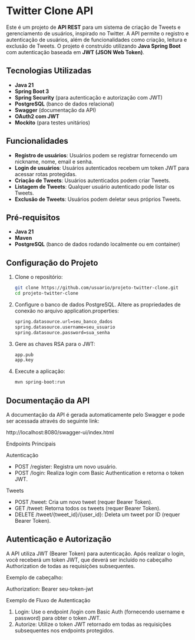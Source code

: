# Twitter Clone API

Este é um projeto de **API REST** para um sistema de criação de Tweets e gerenciamento de usuários, inspirado no Twitter. A API permite o registro e autenticação de usuários, além de funcionalidades como criação, leitura e exclusão de Tweets. O projeto é construído utilizando **Java Spring Boot** com autenticação baseada em **JWT (JSON Web Token)**.

## Tecnologias Utilizadas

- **Java 21**
- **Spring Boot 3**
- **Spring Security** (para autenticação e autorização com JWT)
- **PostgreSQL** (banco de dados relacional)
- **Swagger** (documentação da API)
- **OAuth2 com JWT**
- **Mockito** (para testes unitários)

## Funcionalidades

- **Registro de usuários**: Usuários podem se registrar fornecendo um nickname, nome, email e senha.
- **Login de usuários**: Usuários autenticados recebem um token JWT para acessar rotas protegidas.
- **Criação de Tweets**: Usuários autenticados podem criar Tweets.
- **Listagem de Tweets**: Qualquer usuário autenticado pode listar os Tweets.
- **Exclusão de Tweets**: Usuários podem deletar seus próprios Tweets.

## Pré-requisitos

- **Java 21**
- **Maven**
- **PostgreSQL** (banco de dados rodando localmente ou em container)

## Configuração do Projeto

1. Clone o repositório:

   ```bash
   git clone https://github.com/usuario/projeto-twitter-clone.git
   cd projeto-twitter-clone

2. Configure o banco de dados PostgreSQL. Altere as propriedades de conexão no arquivo application.properties:

      ```bash
   spring.datasource.url=seu_banco_dados
   spring.datasource.username=seu_usuario
   spring.datasource.password=sua_senha

3. Gere as chaves RSA para o JWT:

      ```bash
   app.pub
   app.key

5. Execute a aplicação:

      ```bash
   mvn spring-boot:run

## Documentação da API

A documentação da API é gerada automaticamente pelo Swagger e pode ser acessada através do seguinte link:

   http://localhost:8080/swagger-ui/index.html

Endpoints Principais

Autenticação
- POST /register: Registra um novo usuário.
- POST /login: Realiza login com Basic Authentication e retorna o token JWT.

Tweets
- POST /tweet: Cria um novo tweet (requer Bearer Token).
- GET /tweet: Retorna todos os tweets (requer Bearer Token).
- DELETE /tweet/{tweet_id}/{user_id}: Deleta um tweet por ID (requer Bearer Token).

## Autenticação e Autorização

A API utiliza JWT (Bearer Token) para autenticação. Após realizar o login, você receberá um token JWT, que deverá ser incluído no cabeçalho Authorization de todas as requisições subsequentes.

Exemplo de cabeçalho:

Authorization: Bearer seu-token-jwt

Exemplo de Fluxo de Autenticação
1. Login: Use o endpoint /login com Basic Auth (fornecendo username e password) para obter o token JWT.
2. Autorize: Utilize o token JWT retornado em todas as requisições subsequentes nos endpoints protegidos.
